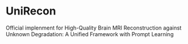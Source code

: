 # UniRecon
Official implenment for High-Quality Brain MRI Reconstruction against Unknown Degradation: A Unified Framework with Prompt Learning
